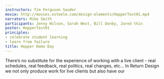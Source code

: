 ```yaml
---
instructors: Tim Ferguson Sauder
movie: http://movies.osteele.com/design-elements/HopperTest01.mp4
narrators: Mike Smith
participants: Jenny Wilson, Sarah West, Bill Donby, Jared thin
poster: HopperTest01
principles:
- celebrate student learning
- learn from failure
title: Hopper Demo Day
---
```


There’s no substitute for the experience of working with a live client - real schedules, real feedback, real politics, real changes, etc... In Return Design we not only produce work for live clients but also have our
